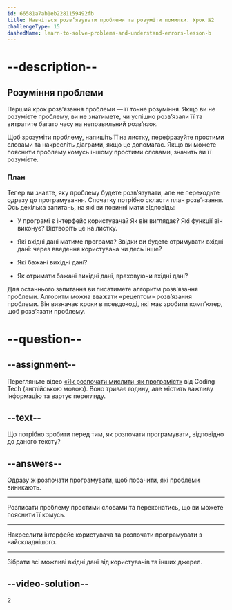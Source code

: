 ```yaml
---
id: 66581a7ab1eb2281159492fb
title: Навчіться розв’язувати проблеми та розуміти помилки. Урок №2
challengeType: 15
dashedName: learn-to-solve-problems-and-understand-errors-lesson-b
---
```


# --description--

## Розуміння проблеми
Перший крок розв’язання проблеми — її точне розуміння. Якщо ви не розумієте проблему, ви не знатимете, чи успішно розв’язали її та витратите багато часу на неправильний розв’язок.

Щоб зрозуміти проблему, напишіть її на листку, перефразуйте простими словами та накресліть діаграми, якщо це допомагає. Якщо ви можете пояснити проблему комусь іншому простими словами, значить ви її розумієте.

### План
Тепер ви знаєте, яку проблему будете розв’язувати, але не переходьте одразу до програмування. Спочатку потрібно скласти план розв’язання. Ось декілька запитань, на які ви повинні мати відповідь:

- У програмі є інтерфейс користувача? Як він виглядає? Які функції він виконує? Відтворіть це на листку.

- Які вхідні дані матиме програма? Звідки ви будете отримувати вхідні дані: через введення користувача чи десь інше?

- Які бажані вихідні дані?

- Як отримати бажані вихідні дані, враховуючи вхідні дані?

Для останнього запитання ви писатимете алгоритм розв’язання проблеми. Алгоритм можна вважати «рецептом» розв’язання проблеми. Він визначає кроки в псевдокоді, які має зробити комп’ютер, щоб розв’язати проблему.

# --question--

## --assignment--
Перегляньте відео <a href="https://www.youtube.com/watch?v=azcrPFhaY9k" target="_blank">«Як розпочати мислити, як програміст»</a> від Coding Tech (англійською мовою). Воно триває годину, але містить важливу інформацію та вартує перегляду.

## --text--

Що потрібно зробити перед тим, як розпочати програмувати, відповідно до даного тексту?

## --answers--

Одразу ж розпочати програмувати, щоб побачити, які проблеми виникають.

---

Розписати проблему простими словами та переконатись, що ви можете пояснити її комусь.

---

Накреслити інтерфейс користувача та розпочати програмувати з найскладнішого.

---

Зібрати всі можливі вхідні дані від користувачів та інших джерел.


## --video-solution--

2

